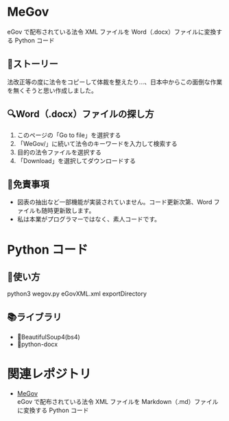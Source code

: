 # MeGov
eGov で配布されている法令 XML ファイルを Word（.docx）ファイルに変換する Python コード
## 💬ストーリー
法改正等の度に法令をコピーして体裁を整えたり…、日本中からこの面倒な作業を無くそうと思い作成しました。
## 🔍Word（.docx）ファイルの探し方
1. このページの「Go to file」を選択する
2. 「WeGov/」に続いて法令のキーワードを入力して検索する
3. 目的の法令ファイルを選択する
4. 「Download」を選択してダウンロードする
## 🙇免責事項
- 図表の抽出など一部機能が実装されていません。コード更新次第、Word ファイルも随時更新致します。
- 私は本業がプログラマーではなく、素人コードです。
# Python コード
## 🐍使い方
python3 wegov.py eGovXML.xml exportDirectory
## 📚ライブラリ
- 🥣BeautifulSoup4(bs4)
- 📝python-docx
# 関連レポジトリ
- [MeGov](https://github.com/fts141/MeGov)  
eGov で配布されている法令 XML ファイルを Markdown（.md）ファイルに変換する Python コード